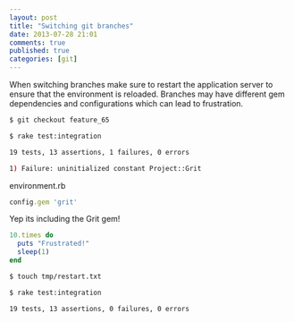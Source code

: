 ```yaml
---
layout: post
title: "Switching git branches"
date: 2013-07-28 21:01
comments: true
published: true
categories: [git]
---
```


When switching branches make sure to restart the application server to ensure that the environment is reloaded. Branches may have different gem dependencies and configurations which can lead to frustration.

<!--more-->

```bash
$ git checkout feature_65

$ rake test:integration

19 tests, 13 assertions, 1 failures, 0 errors

1) Failure: uninitialized constant Project::Grit
```

environment.rb

```ruby
config.gem 'grit'
```

Yep its including the Grit gem!

```ruby
10.times do
  puts "Frustrated!"
  sleep(1)
end 
```

```bash
$ touch tmp/restart.txt

$ rake test:integration

19 tests, 13 assertions, 0 failures, 0 errors
```
